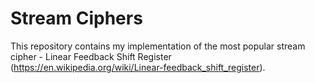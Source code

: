 # Stream Ciphers

This repository contains my implementation of the most popular stream cipher - Linear Feedback Shift Register 
(https://en.wikipedia.org/wiki/Linear-feedback_shift_register).


